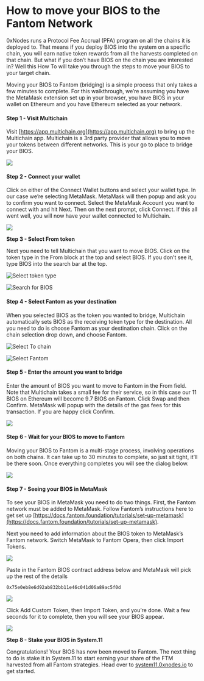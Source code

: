 # How to move your BIOS to the Fantom Network

0xNodes runs a Protocol Fee Accrual (PFA) program on all the chains it is deployed to. That means if you deploy BIOS into the system on a specific chain, you will earn native token rewards from all the harvests completed on that chain. But what if you don’t have BIOS on the chain you are interested in? Well this How To will take you through the steps to move your BIOS to your target chain.

Moving your BIOS to Fantom (bridging) is a simple process that only takes a few minutes to complete. For this walkthrough, we’re assuming you have the MetaMask extension set up in your browser, you have BIOS in your wallet on Ethereum and you have Ethereum selected as your network.

#### **Step 1 - Visit Multichain**

Visit [https://app.multichain.org](https://app.multichain.org) to bring up the Multichain app. Multichain is a 3rd party provider that allows you to move your tokens between different networks. This is your go to place to bridge your BIOS.

![](../.gitbook/assets/multichain-app-not-connected.png)

#### **Step 2 - Connect your wallet**

Click on either of the Connect Wallet buttons and select your wallet type. In our case we’re selecting MetaMask. MetaMask will then popup and ask you to confirm you want to connect. Select the MetaMask Account you want to connect with and hit Next. Then on the next prompt, click Connect. If this all went well, you will now have your wallet connected to Multichain.

![](../.gitbook/assets/multichain-connect-to-wallet-with-arrow.png)

**Step 3 - Select From token**

Next you need to tell Multichain that you want to move BIOS. Click on the token type in the From block at the top and select BIOS. If you don’t see it, type BIOS into the search bar at the top.

![Select token type](../.gitbook/assets/multichain-from-select-token-type.png)

![Search for BIOS](../.gitbook/assets/multichain-select-bios-from-list.png)

#### **Step 4 - Select Fantom as your destination**

When you selected BIOS as the token you wanted to bridge, Multichain automatically sets BIOS as the receiving token type for the destination. All you need to do is choose Fantom as your destination chain. Click on the chain selection drop down, and choose Fantom.

![Select To chain](../.gitbook/assets/multichain-select-to-chain-with-arrow.png)

![Select Fantom](../.gitbook/assets/multichain-to-chain-dialog-with-arrow.png)

#### **Step 5 - Enter the amount you want to bridge**

Enter the amount of BIOS you want to move to Fantom in the From field. Note that Multichain takes a small fee for their service, so in this case our 11 BIOS on Ethereum will become 9.7 BIOS on Fantom. Click Swap and then Confirm. MetaMask will popup with the details of the gas fees for this transaction. If you are happy click Confirm.

![](../.gitbook/assets/multichain-swap-amount-fantom.png)

#### **Step 6 - Wait for your BIOS to move to Fantom**

Moving your BIOS to Fantom is a multi-stage process, involving operations on both chains. It can take up to 30 minutes to complete, so just sit tight, it’ll be there soon. Once everything completes you will see the dialog below.

![](../.gitbook/assets/multichain-transaction-complete-fantom.png)

#### **Step 7 - Seeing your BIOS in MetaMask**

To see your BIOS in MetaMask you need to do two things. First, the Fantom network must be added to MetaMask. Follow Fantom’s instructions here to get set up [https://docs.fantom.foundation/tutorials/set-up-metamask](https://docs.fantom.foundation/tutorials/set-up-metamask).

Next you need to add information about the BIOS token to MetaMask’s Fantom network. Switch MetaMask to Fantom Opera, then click Import Tokens.

![](../.gitbook/assets/metamask-import-token.png)

Paste in the Fantom BIOS contract address below and MetaMask will pick up the rest of the details

```
0x75e0eb8e6d92ab832bb11e46c041d06a89ac5f0d
```

![](../.gitbook/assets/metamask-add-custom-token-fantom.png)

Click Add Custom Token, then Import Token, and you’re done. Wait a few seconds for it to complete, then you will see your BIOS appear.

![](../.gitbook/assets/metamask-bios-in-wallet.png)

**Step 8 - Stake your BIOS in System.11**

Congratulations! Your BIOS has now been moved to Fantom. The next thing to do is stake it in System.11 to start earning your share of the FTM harvested from all Fantom strategies. Head over to [system11.0xnodes.io](http://system11.0xnodes.io) to get started.

